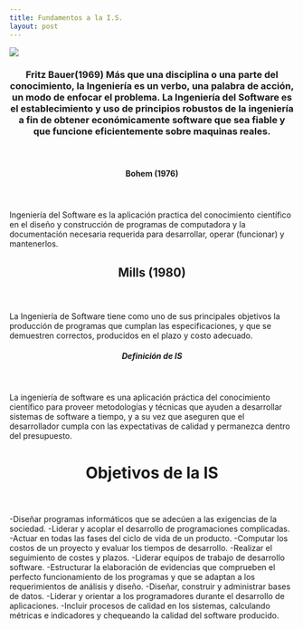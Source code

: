 ```yaml
---
title: Fundamentos a la I.S.
layout: post
---
```

<div class="row">
      <div class="item">
        <a href="#" class="image fit"><img src="{{ 'assets/images/Fritz Bauer.jpg' | relative_url }}"  /></a>
   <header>
    <h3>Fritz Bauer(1969)
Más que una disciplina o una parte del conocimiento, la Ingeniería es un verbo, una palabra de acción, un modo de enfocar el problema.
La Ingeniería del Software es el establecimiento y uso de principios robustos de la ingeniería a fin de obtener económicamente software que sea fiable y que funcione eficientemente sobre maquinas reales.</h3>
            </header>
      </div>  
      
  <header>
      <h4> Bohem (1976) </h4>
      </header>  
Ingeniería del Software es la aplicación practica del conocimiento científico en el diseño y construcción de programas de computadora y la documentación necesaria requerida para desarrollar, operar (funcionar) y mantenerlos.  

  <header>
    <h2> Mills (1980) </h2>
      </header> 
La Ingeniería de Software tiene como uno de sus principales objetivos la producción de programas que cumplan las especificaciones, y que  se demuestren correctos, producidos en el plazo y costo adecuado.  

  <header>
        <h5> Definición de IS </h5>
      </header>  
La ingeniería de software es una aplicación práctica del conocimiento científico para proveer metodologías y técnicas que ayuden a desarrollar sistemas de software a tiempo, y a su vez que aseguren que el desarrollador cumpla con las expectativas de calidad y permanezca dentro del presupuesto.  
 
  <header>
      <h1> Objetivos de la IS </h1>
      </header> 
-Diseñar programas informáticos que se adecúen a las exigencias de la sociedad.  
-Liderar y acoplar el desarrollo de programaciones complicadas.  
-Actuar en todas las fases del ciclo de vida de un producto.  
-Computar los costos de un proyecto y evaluar los tiempos de desarrollo.  
-Realizar el seguimiento de costes y plazos.  
-Liderar equipos de trabajo de desarrollo software.  
-Estructurar la elaboración de evidencias que comprueben el perfecto funcionamiento de los programas y que se adaptan a los requerimientos de análisis y diseño.  
-Diseñar, construir y administrar bases de datos.  
-Liderar y orientar a los programadores durante el desarrollo de aplicaciones.  
-Incluir procesos de calidad en los sistemas, calculando métricas e indicadores y chequeando la calidad del software producido. 
